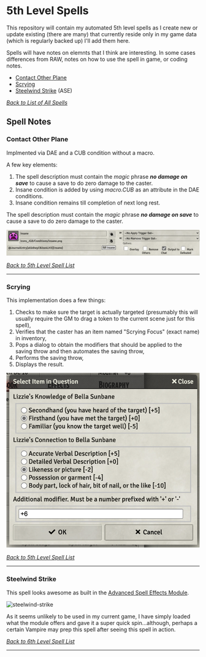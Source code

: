 # 5th Level Spells
This repository will contain my automated 5th level spells as I create new or update existing (there are many) that currently reside only in my game data (which is regularly backed up) I'll add them here.

Spells will have notes on elemnts that I think are interesting.  In some cases differences from RAW, notes on how to use the spell in game, or coding notes.

* [Contact Other Plane](#contact-other-plane)
* [Scrying](#scrying)
* [Steelwind Strike](#steelwind-strike) (ASE)

[*Back to List of All Spells*](../README.md)

## Spell Notes

### Contact Other Plane

Implmented via DAE and a CUB condition without a macro.

A few key elements:

1. The spell description must contain the *magic* phrase ***no damage on save*** to cause a save to do zero damage to the caster.
1. Insane condition is added by using *macro.CUB* as an attribute in the DAE conditions.
1. Insane condition remains till completion of next long rest.

The spell description must contain the *magic* phrase ***no damage on save*** to cause a save to do zero damage to the caster.

![Contact_Other_Plane_Condition_Lab.png](Contact_Other_Plane/Contact_Other_Plane_Condition_Lab.png)

[*Back to 5th Level Spell List*](#5th-level-spells)

---

### Scrying

This implementation does a few things:

1. Checks to make sure the target is actually targeted (presumably this will usually require the GM to drag a token to the current scene just for this spell),
2. Verifies that the caster has an item named "Scrying Focus" (exact name) in inventory,
3. Pops a dialog to obtain the modifiers that should be applied to the saving throw and then automates the saving throw, 
4. Performs the saving throw,
5. Displays the result.

![Scrying/Scrying_Dialog.png](Scrying/Scrying_Dialog.png)

[*Back to 5th Level Spell List*](#5th-level-spells)

---

### Steelwind Strike

This spell looks awesome as built in the [Advanced Spell Effects Module](https://github.com/Vauryx/AdvancedSpellEffects/wiki/Currently-Available-Spells#steel-wind-strike).

![steelwind-strike](https://user-images.githubusercontent.com/32877348/137191296-88113589-a903-46bb-bb72-03b781f8a4b2.gif)

As it seems unlikely to be used in my current game, I have simply loaded what the module offers and gave it a super quick spin...although, perhaps a certain Vampire may prep this spell after seeing this spell in action. 

[*Back to 6th Level Spell List*](#6th-level-spells)

---